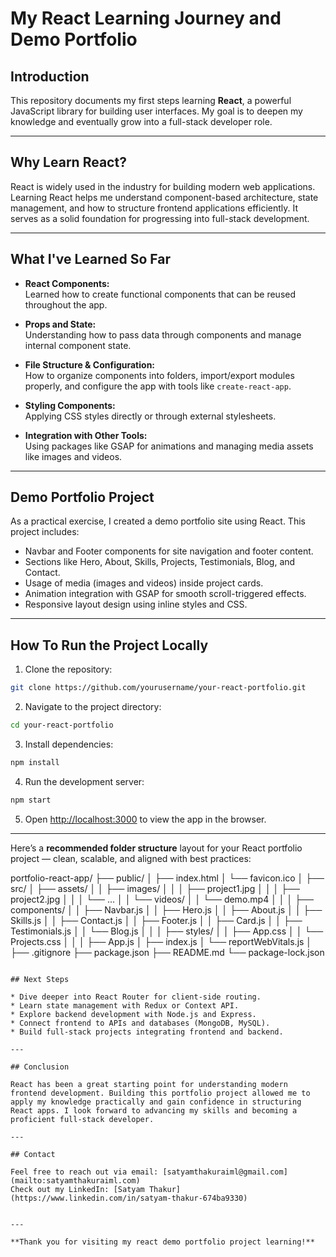 
# My React Learning Journey and Demo Portfolio

## Introduction

This repository documents my first steps learning **React**, a powerful JavaScript library for building user interfaces. My goal is to deepen my knowledge and eventually grow into a full-stack developer role.

---

## Why Learn React?

React is widely used in the industry for building modern web applications. Learning React helps me understand component-based architecture, state management, and how to structure frontend applications efficiently. It serves as a solid foundation for progressing into full-stack development.

---

## What I've Learned So Far

- **React Components:**  
  Learned how to create functional components that can be reused throughout the app.

- **Props and State:**  
  Understanding how to pass data through components and manage internal component state.

- **File Structure & Configuration:**  
  How to organize components into folders, import/export modules properly, and configure the app with tools like `create-react-app`.

- **Styling Components:**  
  Applying CSS styles directly or through external stylesheets.

- **Integration with Other Tools:**  
  Using packages like GSAP for animations and managing media assets like images and videos.

---

## Demo Portfolio Project

As a practical exercise, I created a demo portfolio site using React. This project includes:

- Navbar and Footer components for site navigation and footer content.
- Sections like Hero, About, Skills, Projects, Testimonials, Blog, and Contact.
- Usage of media (images and videos) inside project cards.
- Animation integration with GSAP for smooth scroll-triggered effects.
- Responsive layout design using inline styles and CSS.

---

## How To Run the Project Locally

1. Clone the repository:

```bash
git clone https://github.com/yourusername/your-react-portfolio.git
````

2. Navigate to the project directory:

```bash
cd your-react-portfolio
```

3. Install dependencies:

```bash
npm install
```

4. Run the development server:

```bash
npm start
```

5. Open [http://localhost:3000](http://localhost:3000) to view the app in the browser.

---

Here’s a **recommended folder structure** layout for your React portfolio project — clean, scalable, and aligned with best practices:

portfolio-react-app/
├── public/
│   ├── index.html
│   └── favicon.ico
│
├── src/
│   ├── assets/
│   │   ├── images/
│   │   │   ├── project1.jpg
│   │   │   ├── project2.jpg
│   │   │   └── ...
│   │   └── videos/
│   │       └── demo.mp4
│   │
│   ├── components/
│   │   ├── Navbar.js
│   │   ├── Hero.js
│   │   ├── About.js
│   │   ├── Skills.js
│   │   ├── Contact.js
│   │   ├── Footer.js
│   │   ├── Card.js
│   │   ├── Testimonials.js
│   │   └── Blog.js
│   │
│   ├── styles/
│   │   ├── App.css
│   │   └── Projects.css
│   │
│   ├── App.js
│   ├── index.js
│   └── reportWebVitals.js
│
├── .gitignore
├── package.json
├── README.md
└── package-lock.json
```

## Next Steps

* Dive deeper into React Router for client-side routing.
* Learn state management with Redux or Context API.
* Explore backend development with Node.js and Express.
* Connect frontend to APIs and databases (MongoDB, MySQL).
* Build full-stack projects integrating frontend and backend.

---

## Conclusion

React has been a great starting point for understanding modern frontend development. Building this portfolio project allowed me to apply my knowledge practically and gain confidence in structuring React apps. I look forward to advancing my skills and becoming a proficient full-stack developer.

---

## Contact

Feel free to reach out via email: [satyamthakuraiml@gmail.com](mailto:satyamthakuraiml.com)
Check out my LinkedIn: [Satyam Thakur](https://www.linkedin.com/in/satyam-thakur-674ba9330)


---

**Thank you for visiting my react demo portfolio project learning!**

```


